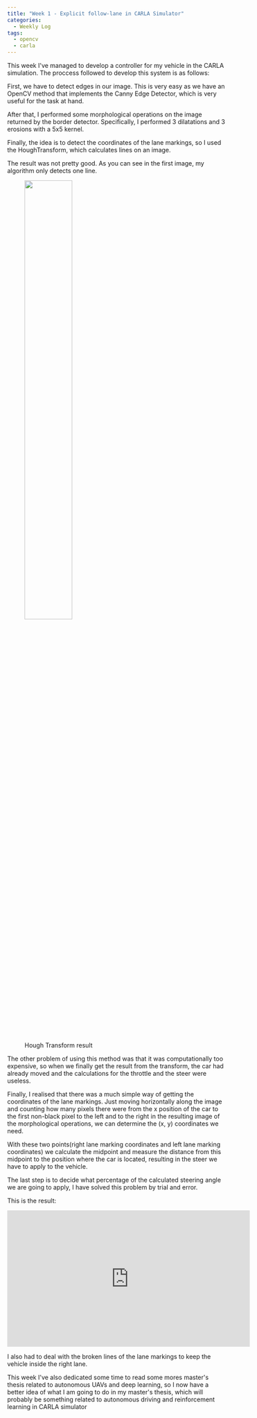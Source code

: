 ```yaml
---
title: "Week 1 - Explicit follow-lane in CARLA Simulator"
categories:
  - Weekly Log
tags:
  - opencv
  - carla
---
```


This week I've managed to develop a controller for my vehicle in the CARLA simulation. The proccess followed to develop this system is as follows:

First, we have to detect edges in our image. This is very easy as we have an OpenCV method that implements the Canny Edge Detector, which is very useful for the task at hand.

After that, I performed some morphological operations on the image returned by the border detector. Specifically, I performed 3 dilatations and 3 erosions with a 5x5 kernel.

Finally, the idea is to detect the coordinates of the lane markings, so I used the HoughTransform, which calculates lines on an image.

The result was not pretty good. As you can see in the first image, my algorithm only detects one line.

<figure class="half">
  <img src="{{ site.url }}{{ site.baseurl }}/assets/images/Week1/HoughTransform.png" alt="" style="width:51%">
  <img src="{{ site.url }}{{ site.baseurl }}/assets/images/Week1/HoughTransform2.png" alt="">
  <figcaption>Hough Transform result</figcaption>
</figure>

The other problem of using this method was that it was computationally too expensive, so when we finally get the result from the transform, the car had already moved and the calculations for the throttle and the steer were useless.

Finally, I realised that there was a much simple way of getting the coordinates of the lane markings. Just moving horizontally along the image and counting how many pixels there were from the x position of the car to the first non-black pixel to the left and to the right in the resulting image of the morphological operations, we can determine the (x, y) coordinates we need. 


With these two points(right lane marking coordinates and left lane marking coordinates) we calculate the midpoint and measure the distance from this midpoint to the position where the car is located, resulting in the steer we have to apply to the vehicle.

The last step is to decide what percentage of the calculated steering angle we are going to apply, I have solved this problem by trial and error.


This is the result:


<iframe width="560" height="315" src="https://www.youtube.com/embed/Ha9oen4dVng" title="YouTube video player" frameborder="0" allow="accelerometer; autoplay; clipboard-write; encrypted-media; gyroscope; picture-in-picture" allowfullscreen></iframe>


I also had to deal with the broken lines of the lane markings to keep the vehicle inside the right lane.


This week I've also dedicated some time to read some mores master's thesis related to autonomous UAVs and deep learning, so I now have a better idea of what I am going to do in my master's thesis, which will probably be something related to autonomous driving and reinforcement learning in CARLA simulator 

















